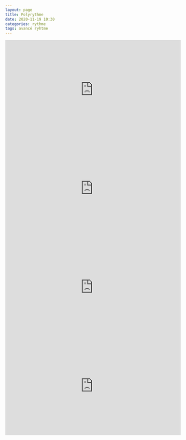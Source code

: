 ```yaml
---
layout: page
title: Polyrythme
date: 2020-11-19 10:30
categories: rythme
tags: avancé ryhtme
---
```


<iframe width="560" height="315" src="https://www.youtube.com/embed/qimueSJyAhY" frameborder="0" allow="accelerometer; autoplay; clipboard-write; encrypted-media; gyroscope; picture-in-picture" allowfullscreen></iframe>

<iframe width="560" height="315" src="https://www.youtube.com/embed/_c6swP7Vdmg" frameborder="0" allow="accelerometer; autoplay; clipboard-write; encrypted-media; gyroscope; picture-in-picture" allowfullscreen></iframe>

<iframe width="560" height="315" src="https://www.youtube.com/embed/XH53uyR9yLE" frameborder="0" allow="accelerometer; autoplay; clipboard-write; encrypted-media; gyroscope; picture-in-picture" allowfullscreen></iframe>

<iframe width="560" height="315" src="https://www.youtube.com/embed/LbbaV4ttEy4" frameborder="0" allow="accelerometer; autoplay; clipboard-write; encrypted-media; gyroscope; picture-in-picture" allowfullscreen></iframe>
